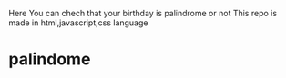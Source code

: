 Here You can chech that your birthday is palindrome or not 
This repo is made in html,javascript,css language


# palindome

